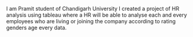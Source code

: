 I am Pramit student of Chandigarh University I created a project of HR analysis using tableau where a HR will be able to analyse each and every employees who are living or joining the company according to rating genders age every data.

